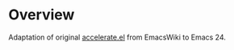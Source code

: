 Overview
========

Adaptation of original [accelerate.el](http://www.emacswiki.org/emacs/accelerate.el)
from EmacsWiki to Emacs 24.
